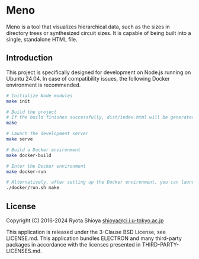 # Meno

Meno is a tool that visualizes hierarchical data, such as the sizes in directory trees or synthesized circuit sizes. It is capable of being built into a single, standalone HTML file.

## Introduction

This project is specifically designed for development on Node.js running on Ubuntu 24.04.  In case of compatibility issues, the following Docker environment is recommended.

```bash
# Initialize Node modules
make init

# Build the project
# If the build finishes successfully, dist/index.html will be generated.
make

# Launch the development server
make serve

# Build a Docker environment
make docker-build

# Enter the Docker environment
make docker-run

# Alternatively, after setting up the Docker environment, you can launch 'make' or other commands directly.
./docker/run.sh make

```

## License

Copyright (C) 2016-2024 Ryota Shioya <shioya@ci.i.u-tokyo.ac.jp>

This application is released under the 3-Clause BSD License, see LICENSE.md.
This application bundles ELECTRON and many third-party packages in accordance with the licenses presented in THIRD-PARTY-LICENSES.md.

